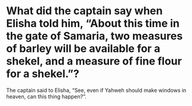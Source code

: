 # What did the captain say when Elisha told him, “About this time in the gate of Samaria, two measures of barley will be available for a shekel, and a measure of fine flour for a shekel.”?

The captain said to Elisha, “See, even if Yahweh should make windows in heaven, can this thing happen?”.
